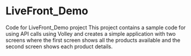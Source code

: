 # LiveFront_Demo
Code for LiveFront_Demo project
This project contains a sample code for using API calls using Volley and creates a simple application with two screens where the first screen shows all the products available and the second screen shows each product details.
